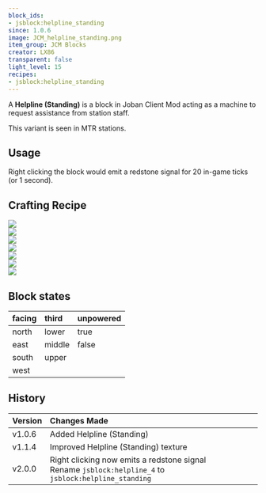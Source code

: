 ```yaml
---
block_ids:
- jsblock:helpline_standing
since: 1.0.6
image: JCM_helpline_standing.png
item_group: JCM Blocks
creator: LX86
transparent: false
light_level: 15
recipes:
- jsblock:helpline_standing
---
```


A **Helpline (Standing)** is a block in Joban Client Mod acting as a machine to request assistance from station staff.

This variant is seen in MTR stations.

## Usage
Right clicking the block would emit a redstone signal for 20 in-game ticks (or 1 second).

## Crafting Recipe
<div class="crafting">
    <div class="crafting-table">
        <!-- row 1 -->
        <div><img src="../crafting/Minecraft_Iron_ingot.png"></div>
        <div><img src="../crafting/Minecraft_Iron_ingot.png"></div>
        <div></div>
        <!-- row 2 -->
        <div><img src="../crafting/Minecraft_Iron_ingot.png"></div>
        <div><img src="../crafting/JCM_Item_Helpline_1.png"></div>
        <div></div>
        <!-- row 3 -->
        <div><img src="../crafting/Minecraft_Iron_ingot.png"></div>
        <div><img src="../crafting/Minecraft_Iron_ingot.png"></div>
        <div></div>
    </div>
    <div class="crafting-arrow"></div>
    <div class="crafting-result" data-count="4">
        <img src="../crafting/JCM_Item_Helpline_standing.png">
    </div>
</div>

## Block states
| facing | third  | unpowered |
|:-------|:-------|:----------|
| north  | lower  | true      |
| east   | middle | false     |
| south  | upper  |           |
| west   |        |           |

## History
| Version | Changes Made                                                                                             |
|:--------|:---------------------------------------------------------------------------------------------------------|
| v1.0.6  | Added Helpline (Standing)                                                                                |
| v1.1.4  | Improved Helpline (Standing) texture                                                                     |
| v2.0.0  | Right clicking now emits a redstone signal<br>Rename `jsblock:helpline_4` to `jsblock:helpline_standing` |
